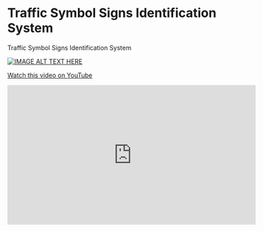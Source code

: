# Traffic Symbol Signs Identification System
Traffic Symbol Signs Identification System

[![IMAGE ALT TEXT HERE](https://img.youtube.com/vi/puOHUnX7uDI/0.jpg)](https://www.youtube.com/watch?v=puOHUnX7uDI)


[Watch this video on YouTube](https://www.youtube.com/watch?v=puOHUnX7uDI)

<iframe width="560" height="315" src="https://www.youtube.com/embed/puOHUnX7uDI" frameborder="0" allowfullscreen></iframe>
